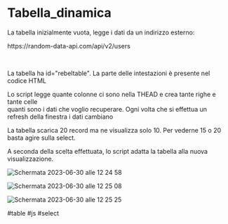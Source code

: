# Tabella_dinamica

<p>La tabella inizialmente vuota, legge i dati da un indirizzo esterno:</p>
<p></p>https://random-data-api.com/api/v2/users</p>
<br />
<p>La tabella ha id="rebeltable". La parte delle intestazioni è presente nel codice HTML</p>
<p>Lo script legge quante colonne ci sono nella THEAD e crea tante righe e tante celle <br> quanti sono i dati che voglio recuperare. 
Ogni volta che si effettua un refresh della finestra i dati cambiano</p>

<p>La tabella scarica 20 record ma ne visualizza solo 10. Per vederne 15 o 20 basta agire sulla select.</p>
<p>A seconda della scelta effettuata, lo script adatta la tabella alla nuova visualizzazione.</p>

![Schermata 2023-06-30 alle 12 24 58](https://github.com/FabioMGiacomini/Tabella_dinamica/assets/8852329/598b21f7-2df9-4f05-8eeb-10495a3f69f0)


![Schermata 2023-06-30 alle 12 25 08](https://github.com/FabioMGiacomini/Tabella_dinamica/assets/8852329/862994e0-eb1c-43c9-972c-49267d195fb1)


![Schermata 2023-06-30 alle 12 25 25](https://github.com/FabioMGiacomini/Tabella_dinamica/assets/8852329/115c113d-f989-4031-a3cb-2c2bfad5e8bc)



#table #js #select
